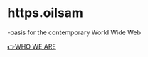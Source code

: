 # https.oilsam

-oasis for the contemporary World Wide Web

[👉WHO WE ARE](https://oilsam.github.io)
